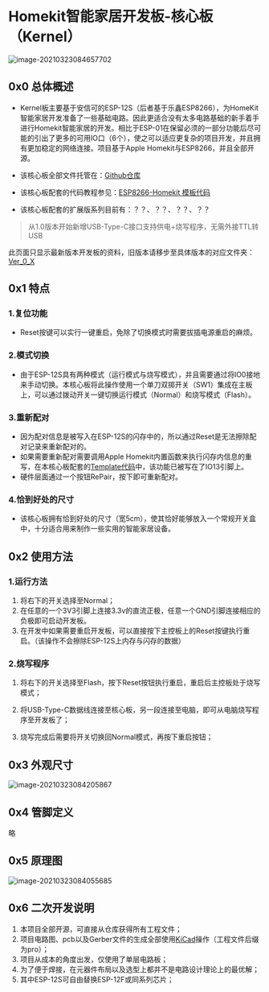# Homekit智能家居开发板-核心板（Kernel）

![image-20210323084657702](https://raw.githubusercontent.com/ColdeZhang/PicGo/master/image-20210323084657702.png)

## 0x0 总体概述

- Kernel板主要基于安信可的ESP-12S（后者基于乐鑫ESP8266），为HomeKit智能家居开发准备了一些基础电路。因此更适合没有太多电路基础的新手着手进行Homekit智能家居的开发。相比于ESP-01在保留必须的一部分功能后尽可能的引出了更多的可用IO口（6个），使之可以适应更复杂的项目开发，并且拥有更加稳定的网络连接。项目基于Apple Homekit与ESP8266，并且全部开源。

- 该核心板全部文件托管在：[Github仓库](https://github.com/ColdeZhang/Kernel_Board)

- 该核心板配套的代码教程参见：[ESP8266-Homekit 模板代码](https://github.com/ColdeZhang/Esp8266_Homekit_Template)

- 该核心板配套的扩展版系列目前有：？？、？？、？？、？？




> 从1.0版本开始新增USB-Type-C接口支持供电+烧写程序，无需外接TTL转USB



此页面只显示最新版本开发板的资料，旧版本请移步至具体版本的对应文件夹：[Ver_0_X](https://github.com/ColdeZhang/Kernel_Board/tree/main/Ver_0_X)



## 0x1 特点

### 1.复位功能

- Reset按键可以实行一键重启，免除了切换模式时需要拔插电源重启的麻烦。


### 2.模式切换

- 由于ESP-12S具有两种模式（运行模式与烧写模式），并且需要通过将IO0接地来手动切换。本核心板将此操作使用一个单刀双掷开关（SW1）集成在主板上，可以通过拨动开关一键切换运行模式（Normal）和烧写模式（Flash）。


### 3.重新配对

- 因为配对信息是被写入在ESP-12S的闪存中的，所以通过Reset是无法擦除配对记录来重新配对的。
- 如果需要重新配对需要调用Apple Homekit内置函数来执行闪存内信息的重写，在本核心板配套的[Template代码](https://github.com/ColdeZhang/Esp8266_Homekit_Template)中，该功能已被写在了IO13引脚上。
- 硬件层面通过一个按钮RePair，按下即可重新配对。

### 4.恰到好处的尺寸

- 该核心板拥有恰到好处的尺寸（宽5cm），使其恰好能够放入一个常规开关盒中，十分适合用来制作一些实用的智能家居设备。




## 0x2 使用方法

### 1.运行方法

1. 将右下的开关选择至Normal；
2. 在任意的一个3V3引脚上连接3.3v的直流正极，任意一个GND引脚连接相应的负极即可启动开发板。
3. 在开发中如果需要重启开发板，可以直接按下主控板上的Reset按键执行重启。（该操作不会擦除ESP-12S上内存与闪存的数据）

### 2.烧写程序

1. 将右下的开关选择至Flash，按下Reset按钮执行重启，重启后主控板处于烧写模式；

2. 将USB-Type-C数据线连接至核心板，另一段连接至电脑，即可从电脑烧写程序至开发板了；
3. 烧写完成后需要将开关切换回Normal模式，再按下重启按钮；



## 0x3 外观尺寸

![image-20210323084205867](https://raw.githubusercontent.com/ColdeZhang/PicGo/master/image-20210323084205867.png)

## 0x4 管脚定义

略



## 0x5 原理图

![image-20210323084055685](https://raw.githubusercontent.com/ColdeZhang/PicGo/master/image-20210323084055685.png)



## 0x6 二次开发说明

1. 本项目全部开源，可直接从仓库获得所有工程文件；
2. 项目电路图、pcb以及Gerber文件的生成全部使用[KiCad](https://www.kicad.org)操作（工程文件后缀为pro）；
3. 项目从成本的角度出发，仅使用了单层电路板；
4. 为了便于焊接，在元器件布局以及选型上都并不是电路设计理论上的最优解；
5. 其中ESP-12S可自由替换ESP-12F或同系列芯片；

